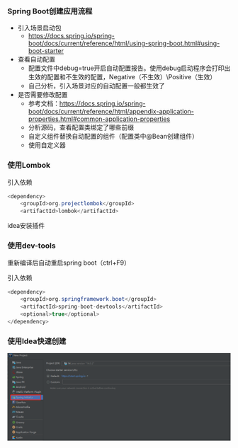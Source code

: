### Spring Boot创建应用流程

- 引入场景启动包
  - https://docs.spring.io/spring-boot/docs/current/reference/html/using-spring-boot.html#using-boot-starter
- 查看自动配置
  - 配置文件中debug=true开启自动配置报告。使用debug启动程序会打印出生效的配置和不生效的配置，Negative（不生效）\Positive（生效）
  - 自己分析，引入场景对应的自动配置一般都生效了
- 是否需要修改配置
  - 参考文档：https://docs.spring.io/spring-boot/docs/current/reference/html/appendix-application-properties.html#common-application-properties
  - 分析源码，查看配置类绑定了哪些前缀
  - 自定义组件替换自动配置的组件（配置类中@Bean创建组件）
  - 使用自定义器



### 使用Lombok

引入依赖

```java
<dependency>
    <groupId>org.projectlombok</groupId>
    <artifactId>lombok</artifactId>
```

idea安装插件



### 使用dev-tools

重新编译后自动重启spring boot（ctrl+F9）

引入依赖

```java
<dependency>
    <groupId>org.springframework.boot</groupId>
    <artifactId>spring-boot-devtools</artifactId>
    <optional>true</optional>
</dependency>
```

### 使用Idea快速创建

![image-20211002144914104](image/image-20211002144914104.png)